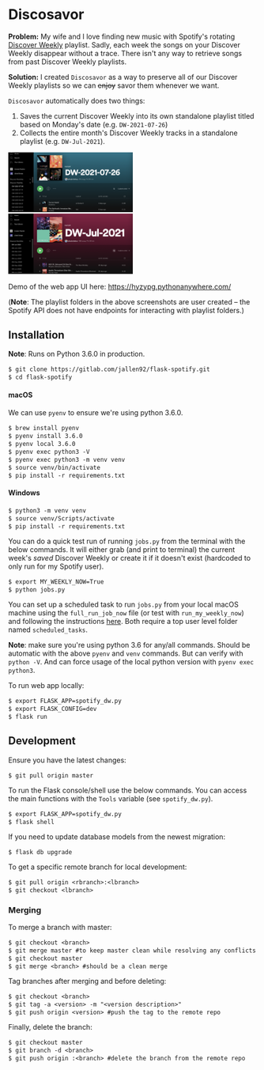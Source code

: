 # Discosavor

**Problem:** My wife and I love finding new music with Spotify's rotating [Discover Weekly](https://www.spotify.com/us/discoverweekly/) playlist. Sadly, each week the songs on your Discover Weekly disappear without a trace. There isn't any way to retrieve songs from past Discover Weekly playlists.

**Solution:** I created `Discosavor` as a way to preserve all of our Discover Weekly playlists so we can ~~enjoy~~ savor them whenever we want.

`Discosavor` automatically does two things:
1. Saves the current Discover Weekly into its own standalone playlist titled based on Monday's date (e.g. `DW-2021-07-26`)
2. Collects the entire month's Discover Weekly tracks in a standalone playlist (e.g. `DW-Jul-2021`).

<img src="img/saved_weekly.png" width="50%" height="50%">
<img src="img/saved_monthly.png" width="50%" height="50%">

Demo of the web app UI here: https://hyzypg.pythonanywhere.com/

(**Note**: The playlist folders in the above screenshots are user created – the Spotify API does not have endpoints for interacting with playlist folders.)

## Installation
**Note**: Runs on Python 3.6.0 in production.

```
$ git clone https://gitlab.com/jallen92/flask-spotify.git
$ cd flask-spotify
```

#### macOS

We can use `pyenv` to ensure we're using python 3.6.0.
```
$ brew install pyenv
$ pyenv install 3.6.0
$ pyenv local 3.6.0
$ pyenv exec python3 -V
$ pyenv exec python3 -m venv venv
$ source venv/bin/activate
$ pip install -r requirements.txt
```

#### Windows
```
$ python3 -m venv venv
$ source venv/Scripts/activate
$ pip install -r requirements.txt
```

You can do a quick test run of running `jobs.py` from the terminal with the below commands. It will either grab (and print to terminal) the current week's *saved* Discover Weekly or create it if it doesn't exist (hardcoded to only run for my Spotify user).

```
$ export MY_WEEKLY_NOW=True
$ python jobs.py
```

You can set up a scheduled task to run `jobs.py` from your local macOS machine using the `full_run_job_now` file (or test with `run_my_weekly_now`) and following the instructions [here](https://medium.com/analytics-vidhya/effortlessly-automate-your-python-scripts-cd295697dff6). Both require a top user level folder named `scheduled_tasks`.

**Note**: make sure you're using python 3.6 for any/all commands. Should be automatic with the above `pyenv` and `venv` commands. But can verify with `python -V`. And can force usage of the local python version with `pyenv exec python3`.

To run web app locally:
```
$ export FLASK_APP=spotify_dw.py
$ export FLASK_CONFIG=dev
$ flask run
```

## Development

Ensure you have the latest changes:
```
$ git pull origin master
```

To run the Flask console/shell use the below commands. You can access the main functions with the `Tools` variable (see `spotify_dw.py`).
```
$ export FLASK_APP=spotify_dw.py
$ flask shell
```

If you need to update database models from the newest migration:
```
$ flask db upgrade
```

To get a specific remote branch for local development:
```
$ git pull origin <rbranch>:<lbranch>
$ git checkout <lbranch>
```

### Merging

To merge a branch with master:
```
$ git checkout <branch>
$ git merge master #to keep master clean while resolving any conflicts
$ git checkout master
$ git merge <branch> #should be a clean merge
```

Tag branches after merging and before deleting:
```
$ git checkout <branch>
$ git tag -a <version> -m "<version description>"
$ git push origin <version> #push the tag to the remote repo
```

Finally, delete the branch:
```
$ git checkout master
$ git branch -d <branch>
$ git push origin :<branch> #delete the branch from the remote repo
```
